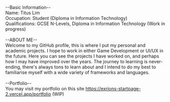 --Basic Information-- <br>
Name: Titus Lim <br>
Occupation: Student (Diploma in Information Technology) <br>
Qualifications: GCSE N-Levels, Diploma in Information Technology (Work in progress) <br>
<br>
--ABOUT ME-- <br>
Welcome to my GitHub profile, this is where I put my personal and academic projects. I hope to work in either Game Development or UI/UX in the future. Here you can see the projects I have worked on, and perhaps how I may have improved over the years. The journey to learning is never-ending, there's always tons to learn about and I intend to do my best to familiarise myself with a wide variety of frameworks and languages. <br>
<br>
--Portfolio-- <br>
You may visit my portfolio on this site https://exrions-startpage-2.vercel.app/portfolio (WIP)

